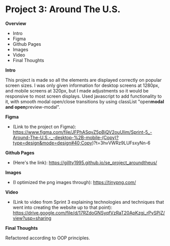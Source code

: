# Project 3: Around The U.S.

**Overview**

- Intro
- Figma
- Github Pages
- Images
- Video
- Final Thoughts

**Intro**

This project is made so all the elements are displayed correctly on popular screen sizes. I was only given information for desktop screens at 1280px, and mobile screens at 320px, but I made adjustments so it would be responsive to most screen displays. Used javascript to add functionality to it, with smooth modal open/close transitions by using classList "open**modal and open**preview-modal".

**Figma**

- (Link to the project on Figma): https://www.figma.com/file/JFPhASqvZ5pBjQV2ouUlim/Sprint-5_-Around-The-U.S.-_-desktop-%2B-mobile-(Copy)?type=design&mode=design#40;Copy)?t=3hvVWRz9LUFsxyNn-6

**Github Pages**

- (Here's the link): https://gillty1995.github.io/se_project_aroundtheus/

**Images**

- (I optimized the png images through): https://tinypng.com/

**Video**

- (Link to video from Sprint 3 explaining technologies and techniques that went into creating the website up to that point): https://drive.google.com/file/d/17RZdoGNSyqfVzRaT20ApKzgj_rPySPjZ/view?usp=sharing

**Final Thoughts**

Refactored according to OOP principles.    
